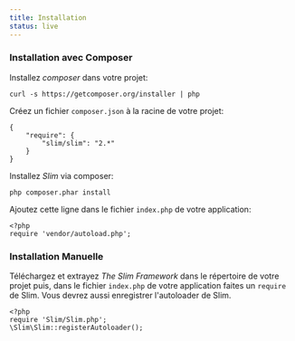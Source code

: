 ```yaml
---
title: Installation
status: live
---
```


### Installation avec Composer

Installez *composer* dans votre projet:

    curl -s https://getcomposer.org/installer | php

Créez un fichier `composer.json` à la racine de votre projet:

    {
        "require": {
            "slim/slim": "2.*"
        }
    }

Installez *Slim* via composer:

    php composer.phar install

Ajoutez cette ligne dans le fichier `index.php` de votre application:

    <?php
    require 'vendor/autoload.php';

### Installation Manuelle

Téléchargez et extrayez *The Slim Framework* dans le répertoire de votre projet puis, dans le fichier `index.php` de votre application faites un `require` de Slim. 
Vous devrez aussi enregistrer l'autoloader de Slim.

    <?php
    require 'Slim/Slim.php';
    \Slim\Slim::registerAutoloader();
